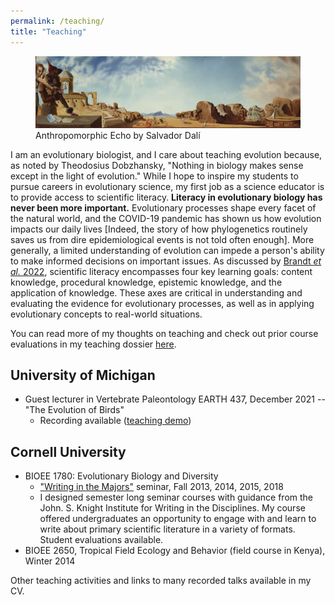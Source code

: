 ```yaml
---
permalink: /teaching/
title: "Teaching"
---
```


<figure>
  <img src="/images/research/Anthropomorphic_Echo_web.jpg" alt="Anthropomorphic Echo by Salvador Dalí"/>
  <figcaption>Anthropomorphic Echo by Salvador Dalí</figcaption>
</figure>

I am an evolutionary biologist, and I care about teaching evolution because, as noted by Theodosius Dobzhansky, "Nothing in biology makes sense except in the light of evolution." While I hope to inspire my students to pursue careers in evolutionary science, my first job as a science educator is to provide access to scientific literacy. **Literacy in evolutionary biology has never been more important.** Evolutionary processes shape every facet of the natural world, and the COVID-19 pandemic has shown us how evolution impacts our daily lives [Indeed, the story of how phylogenetics routinely saves us from dire epidemiological events is not told often enough]. More generally, a limited understanding of evolution can impede a person's ability to make informed decisions on important issues. As discussed by [Brandt *et al.* 2022](https://royalsocietypublishing.org/doi/full/10.1098/rspb.2022.1077), scientific literacy encompasses four key learning goals: content knowledge, procedural knowledge, epistemic knowledge, and the application of knowledge. These axes are critical in understanding and evaluating the evidence for evolutionary processes, as well as in applying evolutionary concepts to real-world situations.

You can read more of my thoughts on teaching and check out prior course evaluations in my teaching dossier [here](https://github.com/jakeberv/jakeberv.github.io/raw/master/files/pdf/teaching/teaching_philosophy.pdf).

## University of Michigan

-   Guest lecturer in Vertebrate Paleontology EARTH 437, December 2021 -- "The Evolution of Birds"
    -   Recording available ([teaching demo](https://bit.ly/Berv_EARTH437_2021))

## Cornell University

-   BIOEE 1780: Evolutionary Biology and Diversity
    -   ["Writing in the Majors"](https://knight.as.cornell.edu/writing-in-the-majors) seminar, Fall 2013, 2014, 2015, 2018
    -   I designed semester long seminar courses with guidance from the John. S. Knight Institute for Writing in the Disciplines. My course offered undergraduates an opportunity to engage with and learn to write about primary scientific literature in a variety of formats. Student evaluations available.
-   BIOEE 2650, Tropical Field Ecology and Behavior (field course in Kenya), Winter 2014

Other teaching activities and links to many recorded talks available in my CV.
